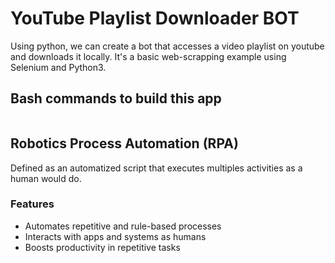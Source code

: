 # YouTube Playlist Downloader BOT
Using python, we can create a bot that accesses a video playlist on youtube and downloads it locally. It's a basic web-scrapping example using Selenium and Python3.

## Bash commands to build this app
```python3 -m pip install selenium
```

## Robotics Process Automation (RPA)
Defined as an automatized script that executes multiples activities as a human would do.

### Features
- Automates repetitive and rule-based processes
- Interacts with apps and systems as humans
- Boosts productivity in repetitive tasks
